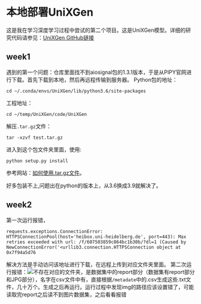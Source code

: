 # 本地部署UniXGen
这是我在学习深度学习过程中尝试的第二个项目。这是UniXGen模型。详细的研究代码请参见：[UniXGen GitHub链接](https://github.com/ttumyche/UniXGen)

## week1
遇到的第一个问题：仓库里面找不到aiosignal包的1.3.1版本，于是从PIPY官网进行下载。首先下载到本地，然后再远程传输到服务器。
Python包的地址：
~~~
cd ~/.conda/envs/UniXGen/lib/python3.6/site-packages
~~~
工程地址：
~~~
cd ~/temp/UniXGen/code/UniXGen
~~~
解压`.tar.gz`文件：
~~~
tar -xzvf test.tar.gz
~~~
进入到这个包文件夹里面，使用:
~~~
python setup.py install
~~~

参考网站：[如何使用.tar.gz文件](https://blog.csdn.net/abcdrachel/article/details/100665420)。

好多包装不上,问题出在python的版本上，从3.6换成3.9就解决了。

## week2

第一次运行报错，
~~~
requests.exceptions.ConnectionError: HTTPSConnectionPool(host='heibox.uni-heidelberg.de', port=443): Max retries exceeded with url: /f/607503859c864bc1b30b/?dl=1 (Caused by NewConnectionError('<urllib3.connection.HTTPSConnection object at 0x7f94a5d76
~~~
解决方法是手动访问该地址进行下载，在远程上传到对应文件夹里面。
第二次运行报错：![不存在对应的文件夹](https://github.com/Gbone414/Test_2_UniXGen/assets/143300567/9b991991-ec2b-4090-ac12-e310c91a4f08)，是数据集中的report部分（数据集有report部分和JPG部分），名字在csv文件中有，直接根据`/metadate`中的.csv生成这些.txt文件，几十万个。生成之后再运行。运行过程中发现img的路径应该设置错了，可能读取完report之后读不到图片数据集，之后看看报错

